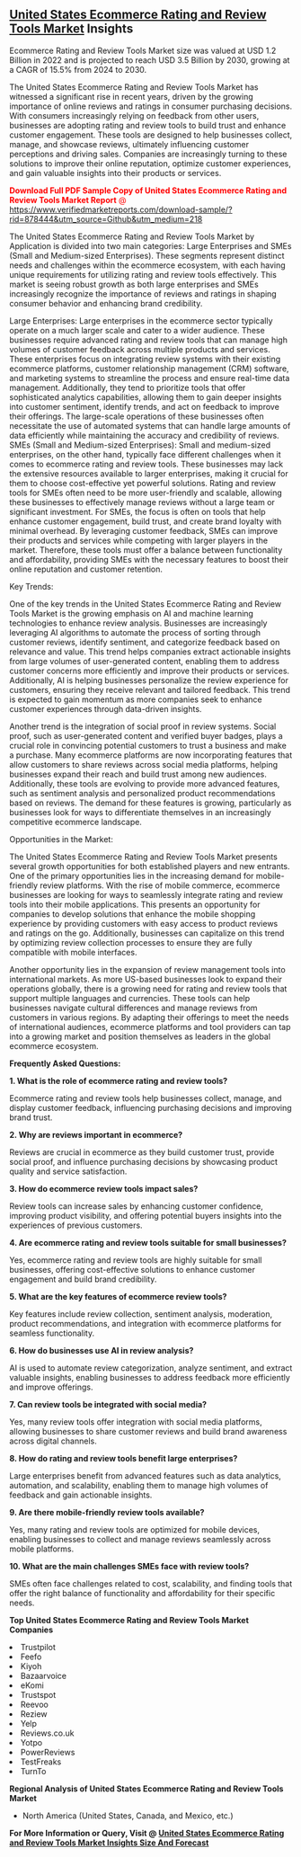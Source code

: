 <h2><a href="https://www.verifiedmarketreports.com/download-sample/?rid=878444&amp;utm_source=Github&amp;utm_medium=218" target="_blank">United States Ecommerce Rating and Review Tools Market</a> Insights</h2><p>Ecommerce Rating and Review Tools Market size was valued at USD 1.2 Billion in 2022 and is projected to reach USD 3.5 Billion by 2030, growing at a CAGR of 15.5% from 2024 to 2030.</p><p><p>The United States Ecommerce Rating and Review Tools Market has witnessed a significant rise in recent years, driven by the growing importance of online reviews and ratings in consumer purchasing decisions. With consumers increasingly relying on feedback from other users, businesses are adopting rating and review tools to build trust and enhance customer engagement. These tools are designed to help businesses collect, manage, and showcase reviews, ultimately influencing customer perceptions and driving sales. Companies are increasingly turning to these solutions to improve their online reputation, optimize customer experiences, and gain valuable insights into their products or services.</p> <p><p><span class=""><span style="color: #ff0000;"><strong>Download Full PDF Sample Copy of United States Ecommerce Rating and Review Tools Market Report</strong> @ </span><a href="https://www.verifiedmarketreports.com/download-sample/?rid=878444&amp;utm_source=Github&amp;utm_medium=218" target="_blank">https://www.verifiedmarketreports.com/download-sample/?rid=878444&amp;utm_source=Github&amp;utm_medium=218</a></span></p></p> <p>The United States Ecommerce Rating and Review Tools Market by Application is divided into two main categories: Large Enterprises and SMEs (Small and Medium-sized Enterprises). These segments represent distinct needs and challenges within the ecommerce ecosystem, with each having unique requirements for utilizing rating and review tools effectively. This market is seeing robust growth as both large enterprises and SMEs increasingly recognize the importance of reviews and ratings in shaping consumer behavior and enhancing brand credibility.</p> <p>Large Enterprises: Large enterprises in the ecommerce sector typically operate on a much larger scale and cater to a wider audience. These businesses require advanced rating and review tools that can manage high volumes of customer feedback across multiple products and services. These enterprises focus on integrating review systems with their existing ecommerce platforms, customer relationship management (CRM) software, and marketing systems to streamline the process and ensure real-time data management. Additionally, they tend to prioritize tools that offer sophisticated analytics capabilities, allowing them to gain deeper insights into customer sentiment, identify trends, and act on feedback to improve their offerings. The large-scale operations of these businesses often necessitate the use of automated systems that can handle large amounts of data efficiently while maintaining the accuracy and credibility of reviews. SMEs (Small and Medium-sized Enterprises): Small and medium-sized enterprises, on the other hand, typically face different challenges when it comes to ecommerce rating and review tools. These businesses may lack the extensive resources available to larger enterprises, making it crucial for them to choose cost-effective yet powerful solutions. Rating and review tools for SMEs often need to be more user-friendly and scalable, allowing these businesses to effectively manage reviews without a large team or significant investment. For SMEs, the focus is often on tools that help enhance customer engagement, build trust, and create brand loyalty with minimal overhead. By leveraging customer feedback, SMEs can improve their products and services while competing with larger players in the market. Therefore, these tools must offer a balance between functionality and affordability, providing SMEs with the necessary features to boost their online reputation and customer retention. <p>Key Trends:</p> <p>One of the key trends in the United States Ecommerce Rating and Review Tools Market is the growing emphasis on AI and machine learning technologies to enhance review analysis. Businesses are increasingly leveraging AI algorithms to automate the process of sorting through customer reviews, identify sentiment, and categorize feedback based on relevance and value. This trend helps companies extract actionable insights from large volumes of user-generated content, enabling them to address customer concerns more efficiently and improve their products or services. Additionally, AI is helping businesses personalize the review experience for customers, ensuring they receive relevant and tailored feedback. This trend is expected to gain momentum as more companies seek to enhance customer experiences through data-driven insights.</p> <p>Another trend is the integration of social proof in review systems. Social proof, such as user-generated content and verified buyer badges, plays a crucial role in convincing potential customers to trust a business and make a purchase. Many ecommerce platforms are now incorporating features that allow customers to share reviews across social media platforms, helping businesses expand their reach and build trust among new audiences. Additionally, these tools are evolving to provide more advanced features, such as sentiment analysis and personalized product recommendations based on reviews. The demand for these features is growing, particularly as businesses look for ways to differentiate themselves in an increasingly competitive ecommerce landscape.</p> <p>Opportunities in the Market:</p> <p>The United States Ecommerce Rating and Review Tools Market presents several growth opportunities for both established players and new entrants. One of the primary opportunities lies in the increasing demand for mobile-friendly review platforms. With the rise of mobile commerce, ecommerce businesses are looking for ways to seamlessly integrate rating and review tools into their mobile applications. This presents an opportunity for companies to develop solutions that enhance the mobile shopping experience by providing customers with easy access to product reviews and ratings on the go. Additionally, businesses can capitalize on this trend by optimizing review collection processes to ensure they are fully compatible with mobile interfaces.</p> <p>Another opportunity lies in the expansion of review management tools into international markets. As more US-based businesses look to expand their operations globally, there is a growing need for rating and review tools that support multiple languages and currencies. These tools can help businesses navigate cultural differences and manage reviews from customers in various regions. By adapting their offerings to meet the needs of international audiences, ecommerce platforms and tool providers can tap into a growing market and position themselves as leaders in the global ecommerce ecosystem.</p> <p><b>Frequently Asked Questions:</b></p> <p><b>1. What is the role of ecommerce rating and review tools?</b></p> <p>Ecommerce rating and review tools help businesses collect, manage, and display customer feedback, influencing purchasing decisions and improving brand trust.</p> <p><b>2. Why are reviews important in ecommerce?</b></p> <p>Reviews are crucial in ecommerce as they build customer trust, provide social proof, and influence purchasing decisions by showcasing product quality and service satisfaction.</p> <p><b>3. How do ecommerce review tools impact sales?</b></p> <p>Review tools can increase sales by enhancing customer confidence, improving product visibility, and offering potential buyers insights into the experiences of previous customers.</p> <p><b>4. Are ecommerce rating and review tools suitable for small businesses?</b></p> <p>Yes, ecommerce rating and review tools are highly suitable for small businesses, offering cost-effective solutions to enhance customer engagement and build brand credibility.</p> <p><b>5. What are the key features of ecommerce review tools?</b></p> <p>Key features include review collection, sentiment analysis, moderation, product recommendations, and integration with ecommerce platforms for seamless functionality.</p> <p><b>6. How do businesses use AI in review analysis?</b></p> <p>AI is used to automate review categorization, analyze sentiment, and extract valuable insights, enabling businesses to address feedback more efficiently and improve offerings.</p> <p><b>7. Can review tools be integrated with social media?</b></p> <p>Yes, many review tools offer integration with social media platforms, allowing businesses to share customer reviews and build brand awareness across digital channels.</p> <p><b>8. How do rating and review tools benefit large enterprises?</b></p> <p>Large enterprises benefit from advanced features such as data analytics, automation, and scalability, enabling them to manage high volumes of feedback and gain actionable insights.</p> <p><b>9. Are there mobile-friendly review tools available?</b></p> <p>Yes, many rating and review tools are optimized for mobile devices, enabling businesses to collect and manage reviews seamlessly across mobile platforms.</p> <p><b>10. What are the main challenges SMEs face with review tools?</b></p> <p>SMEs often face challenges related to cost, scalability, and finding tools that offer the right balance of functionality and affordability for their specific needs.</p> </p><p><strong>Top United States Ecommerce Rating and Review Tools Market Companies</strong></p><div data-test-id=""><p><li>Trustpilot</li><li> Feefo</li><li> Kiyoh</li><li> Bazaarvoice</li><li> eKomi</li><li> Trustspot</li><li> Reevoo</li><li> Reziew</li><li> Yelp</li><li> Reviews.co.uk</li><li> Yotpo</li><li> PowerReviews</li><li> TestFreaks</li><li> TurnTo</li></p><div><strong>Regional Analysis of&nbsp;United States Ecommerce Rating and Review Tools Market</strong></div><ul><li dir="ltr"><p dir="ltr">North America&nbsp;(United States, Canada, and Mexico, etc.)</p></li></ul><p><strong>For More Information or Query, Visit @&nbsp;</strong><strong><a href="https://www.verifiedmarketreports.com/product/ecommerce-rating-and-review-tools-market/?utm_source=Github&amp;utm_medium=218" target="_blank">United States Ecommerce Rating and Review Tools Market Insights Size And Forecast</a></strong></p></div>
